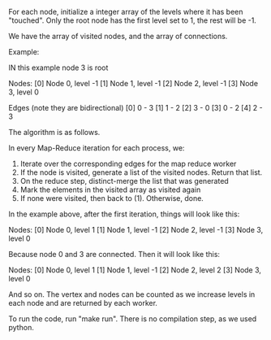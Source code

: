 For each node, initialize a integer array of the levels where it has been "touched". Only the root node has the first level set to 1, the rest will be -1.

We have the array of visited nodes, and the array of connections.

Example:

IN this example node 3 is root

Nodes:
	[0] Node 0, level -1
	[1] Node 1, level -1
	[2] Node 2, level -1
	[3] Node 3, level 0

Edges (note they are bidirectional)
	[0] 0 - 3
	[1] 1 - 2
	[2] 3 - 0
	[3] 0 - 2
	[4] 2 - 3

The algorithm is as follows.

In every Map-Reduce iteration for each process, we:
1. Iterate over the corresponding edges for the map reduce worker
2. If the node is visited, generate a list of the visited nodes. Return that list.
4. On the reduce step, distinct-merge the list that was generated
5. Mark the elements in the visited array as visited again
6. If none were visited, then back to (1). Otherwise, done.

In the example above, after the first iteration, things will look like this:

Nodes:
	[0] Node 0, level 1
	[1] Node 1, level -1
	[2] Node 2, level -1
	[3] Node 3, level 0
	
Because node 0 and 3 are connected. Then it will look like this:

Nodes:
	[0] Node 0, level 1
	[1] Node 1, level -1
	[2] Node 2, level 2
	[3] Node 3, level 0

And so on. The vertex and nodes can be counted as we increase levels in each node and are returned by each worker.

To run the code, run "make run". There is no compilation step, as we used python.